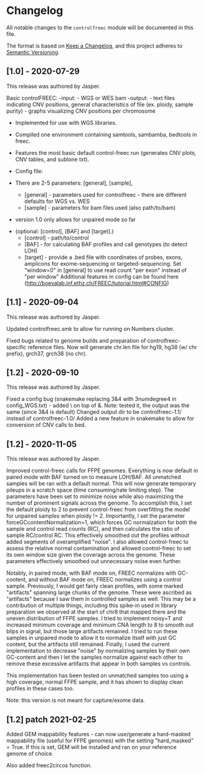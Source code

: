 # Changelog

All notable changes to the `controlfreec` module will be documented in this file.

The format is based on [Keep a Changelog](https://keepachangelog.com/en/1.0.0/),
and this project adheres to [Semantic Versioning](https://semver.org/spec/v2.0.0.html).

## [1.0] - 2020-07-29

This release was authored by Jasper.

Basic controlFREEC:
-input: 
    - WGS or WES bam
-output: 
    - text files indicating CNV positions, general characteristics of file (ex. ploidy, sample purity)
    - graphs visualizing CNV positions per chromosome

- Implemented for use with WGS libraries.
- Compiled one environment containing samtools, sambamba, bedtools in freec.
- Features the most basic default control-freec run (generates CNV plots, CNV tables, and sublone txt).

- Config file:
- There are 2-5 parameters: [general], [sample], 
    - [general] - parameters used for controlfreec - there are different defaults for WGS vs. WES
    - [sample] - parameters for bam files used (also path/to/bam)
* version 1.0 only allows for unpaired mode so far

- (optional: [control], [BAF] and [target].)
    - [control] - path/to/control
    - [BAF] - for calculating BAF profiles and call genotypes (to detect LOH)
    - [target] - provide a .bed file with coordinates of probes, exons, amplicons for exome-sequencing or targeted-sequencing. Set "window=0" in [general] to use read count "per exon" instead of "per window"
Additional features in config can be found here (http://boevalab.inf.ethz.ch/FREEC/tutorial.html#CONFIG)

## [1.1] - 2020-09-04

This release was authored by Jasper.

Updated controlfreec.smk to allow for running on Numbers cluster.

Fixed bugs related to genome builds and preparation of controlfreec-specific reference files. Now will generate chr.len file for hg19, hg38 (w/ chr prefix), grch37, grch38 (no chr).

## [1.2] - 2020-09-10

This release was authored by Jasper.

Fixed a config bug (snakemake replacing 3&4 with 3numdegree4 in config_WGS.txt) - added \ on top of &. Note: tested it, the output was the same (since 3&4 is default)
Changed output dir to be controlfreec-1.1/ instead of controlfreec-1.0/
Added a new feature in snakemake to allow for conversion of CNV calls to bed.

## [1.2] - 2020-11-05

This release was authored by Jasper.

Improved control-freec calls for FFPE genomes. Everything is now default in paired mode with BAF turned on to measure LOH/BAF. All unmatched samples will be ran with a default normal. This will now generate temporary pileups in a scratch space (time consuming/rate limiting step). The parameters have been set to minimize noise while also maximizing the number of prominent signals across the genome. To accomplish this, I set the default ploidy to 2 to prevent control-freec from overfitting the model for unpaired samples when ploidy != 2. Importantly, I set the parameter forceGCcontentNormalization=1, which forces GC normalzation for both the sample and control read counts (RC), and then calculates the ratio of sample RC/control RC. This effectively smoothed out the profiles without added segments of overamplified "noise". I also allowed control-freec to assess the relative normal contamination and allowed control-freec to set its own window size given the coverage across the genome. These parameters effectively smoothed out unnecessary noise even further.

Notably, in paired mode, with BAF mode on, FREEC normalizes with GC-content, and without BAF mode on, FREEC normalizes using a control sample. Previously, I would get fairly clean profiles, with some marked "artifacts" spanning large chunks of the genome. These were ascribed as "artifacts" because I saw them in controlled samples as well. This may be a contribution of multiple things, including this spike-in used in library preparation we observed at the start of chr8 that mapped there and the uneven distribution of FFPE samples. I tried to implement noisy=T and increased minimum coverage and minimum CNA length to 8 to smooth out blips in signal, but those large artifacts remained. I tried to run these samples in unpaired mode to allow it to normalize itself with just GC content, but the artifacts still remained. Finally, I used the current implementation to decrease "noise" by normalizing samples by their own GC-content and then I let the samples normalize against each other to remove these excessive artifacts that appear in both samples vs controls.

This implementation has been tested on unmatched samples too using a high coverage, normal FFPE sample, and it has shown to display clean profiles in these cases too.

Note: this version is not meant for capture/exome data.

## [1.2] patch 2021-02-25
Added GEM mappability features - can now use/generate a hard-masked mappability file (useful for FFPE genomes) with the setting "hard_masked" = True. If this is set, GEM will be installed and ran on your reference genome of choice.

Also added freec2circos function.